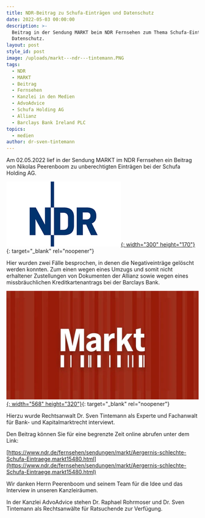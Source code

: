 ```yaml
---
title: NDR-Beitrag zu Schufa-Einträgen und Datenschutz
date: 2022-05-03 00:00:00
description: >-
  Beitrag in der Sendung MARKT beim NDR Fernsehen zum Thema Schufa-Einträge und
  Datenschutz.
layout: post
style_id: post
image: /uploads/markt---ndr---tintemann.PNG
tags:
  - NDR
  - MARKT
  - Beitrag
  - Fernsehen
  - Kanzlei in den Medien
  - AdvoAdvice
  - Schufa Holding AG
  - Allianz
  - Barclays Bank Ireland PLC
topics:
  - medien
author: dr-sven-tintemann
---
```

Am 02.05.2022 lief in der Sendung MARKT im NDR Fernsehen ein Beitrag von Nikolas Peerenboom zu unberechtigten Einträgen bei der Schufa Holding AG.

[![](/uploads/ndr-1.png){: width="300" height="170"}](https://www.ndr.de/fernsehen/sendungen/markt/Aergernis-schlechte-Schufa-Eintraege,markt15480.html){: target="_blank" rel="noopener"}

Hier wurden zwei Fälle besprochen, in denen die Negativeinträge gelöscht werden konnten. Zum einen wegen eines Umzugs und somit nicht erhaltener Zustellungen von Dokumenten der Allianz sowie wegen eines missbräuchlichen Kreditkartenantrags bei der Barclays Bank.

[![](/uploads/markt.webp){: width="568" height="320"}](https://www.ndr.de/fernsehen/sendungen/markt/Aergernis-schlechte-Schufa-Eintraege,markt15480.html){: target="_blank" rel="noopener"}

Hierzu wurde Rechtsanwalt Dr. Sven Tintemann als Experte und Fachanwalt für Bank- und Kapitalmarktrecht interviewt.

Den Beitrag können Sie für eine begrenzte Zeit online abrufen unter dem Link:

[https://www.ndr.de/fernsehen/sendungen/markt/Aergernis-schlechte-Schufa-Eintraege,markt15480.html](https://www.ndr.de/fernsehen/sendungen/markt/Aergernis-schlechte-Schufa-Eintraege,markt15480.html)

Wir danken Herrn Peerenboom und seinem Team für die Idee und das Interview in unseren Kanzleiräumen.

In der Kanzlei AdvoAdvice stehen Dr. Raphael Rohrmoser und Dr. Sven Tintemann als Rechtsanwälte für Ratsuchende zur Verfügung.
